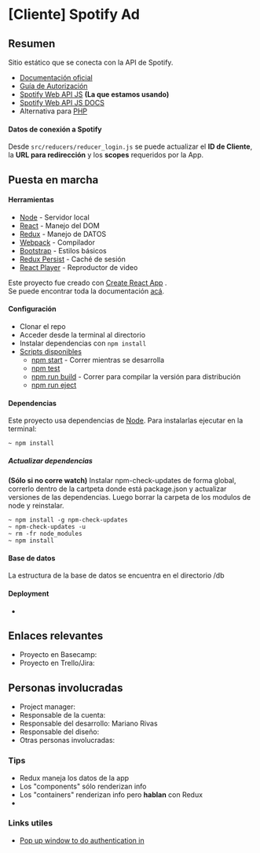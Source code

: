 # [Cliente] Spotify Ad

## Resumen
Sitio estático que se conecta con la API de Spotify.

- [Documentación oficial](https://developer.spotify.com/web-api/endpoint-reference/)
- [Guía de Autorización](https://developer.spotify.com/web-api/authorization-guide/#authorization-code-flow)
- [Spotify Web API JS](https://github.com/jmperez/spotify-web-api-js) __(La que estamos usando)__
- [Spotify Web API JS DOCS](https://doxdox.org/jmperez/spotify-web-api-js)
- Alternativa para [PHP](https://github.com/jwilsson/spotify-web-api-php)

#### Datos de conexión a Spotify
Desde `src/reducers/reducer_login.js` se puede actualizar el __ID de Cliente__, la __URL para redirección__ y los __scopes__ requeridos por la App.


## Puesta en marcha

#### Herramientas
* [Node](https://nodejs.org/) - Servidor local
* [React](https://reactjs.org/) - Manejo del DOM
* [Redux](http://redux.js.org/) - Manejo de DATOS
* [Webpack](http://webpack.js.org/) - Compilador
* [Bootstrap](https://getbootstrap.com/) - Estilos básicos
* [Redux Persist](https://github.com/rt2zz/redux-persist) - Caché de sesión
* [React Player](https://github.com/CookPete/react-player) - Reproductor de video

Este proyecto fue creado con [Create React App](https://github.com/facebookincubator/create-react-app)
.<br>
Se puede encontrar toda la documentación [acá](https://github.com/facebookincubator/create-react-app/blob/master/packages/react-scripts/template/README.md).


#### Configuración
* Clonar el repo
* Acceder desde la terminal al directorio
* Instalar dependencias con `npm install`
* [Scripts disponibles](#available-scripts)
  * [npm start](#npm-start) - Correr mientras se desarrolla
  * [npm test](#npm-test)
  * [npm run build](#npm-run-build) - Correr para compilar la versión para distribución
  * [npm run eject](#npm-run-eject)


#### Dependencias
Este proyecto usa dependencias de [Node](https://nodejs.org/).
Para instalarlas ejecutar en la terminal:
```
~ npm install
```


##### Actualizar dependencias

**(Sólo si no corre watch)** Instalar npm-check-updates de forma global, correrlo dentro de la cartpeta donde está package.json y actualizar versiones de las dependencias. Luego borrar la carpeta de los modulos de node y reinstalar.

```
~ npm install -g npm-check-updates
~ npm-check-updates -u
~ rm -fr node_modules
~ npm install
```


#### Base de datos
La estructura de la base de datos se encuentra en el directorio /db


#### Deployment
-

## Enlaces relevantes
* Proyecto en Basecamp:
* Proyecto en Trello/Jira:


## Personas involucradas
* Project manager: 
* Responsable de la cuenta: 
* Responsable del desarrollo: Mariano Rivas
* Responsable del diseño: 
* Otras personas involucradas: 


### Tips
* Redux maneja los datos de la app
* Los "components" sólo renderizan info
* Los "containers" renderizan info pero __hablan__ con Redux
* 

### Links utiles
- [Pop up window to do authentication in](https://github.com/jaredhanson/passport-facebook/issues/188)
